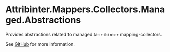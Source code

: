 # Attribinter.Mappers.Collectors.Managed.Abstractions

Provides abstractions related to managed `Attribinter` mapping-collectors.

See [GitHub](https://github.com/Attribinter/Attribinter.Mappers.Collectors.Managed) for more information.